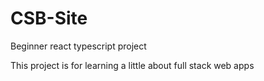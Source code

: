 # CSB-Site
Beginner react typescript project

This project is for learning a little about full stack web apps
